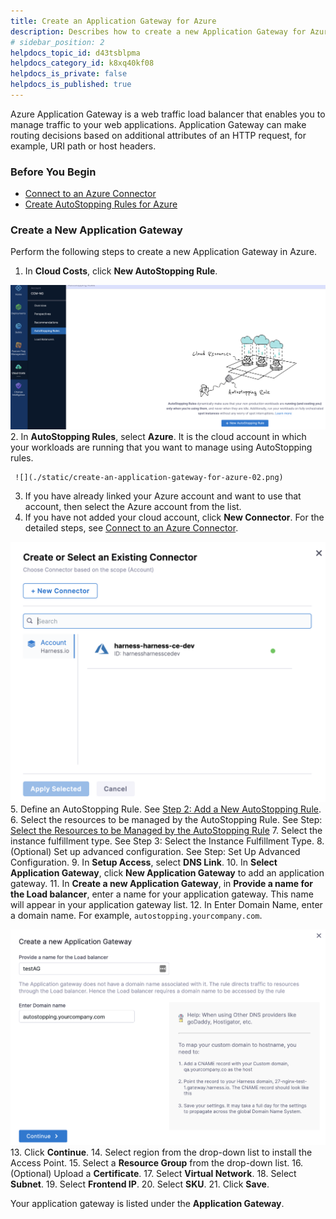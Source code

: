 ```yaml
---
title: Create an Application Gateway for Azure
description: Describes how to create a new Application Gateway for Azure.
# sidebar_position: 2
helpdocs_topic_id: d43tsblpma
helpdocs_category_id: k8xq40kf08
helpdocs_is_private: false
helpdocs_is_published: true
---
```


Azure Application Gateway is a web traffic load balancer that enables you to manage traffic to your web applications. Application Gateway can make routing decisions based on additional attributes of an HTTP request, for example, URI path or host headers.

### Before You Begin

* [Connect to an Azure Connector](../1-add-connectors/add-azure-connector.md)
* [Create AutoStopping Rules for Azure](../4-create-auto-stopping-rules/create-auto-stopping-rules-for-azure.md)

### Create a New Application Gateway

Perform the following steps to create a new Application Gateway in Azure.

1. In **Cloud Costs**, click **New AutoStopping Rule**.

  ![](./static/create-an-application-gateway-for-azure-00.png)
2. In **AutoStopping Rules**, select **Azure**. It is the cloud account in which your workloads are running that you want to manage using AutoStopping rules.
   
     ![](./static/create-an-application-gateway-for-azure-02.png)
3. If you have already linked your Azure account and want to use that account, then select the Azure account from the list.
4. If you have not added your cloud account, click **New Connector**. For the detailed steps, see [Connect to an Azure Connector](../1-add-connectors/add-azure-connector.md).  

  ![](./static/create-an-application-gateway-for-azure-04.png)
5. Define an AutoStopping Rule. See [Step 2: Add a New AutoStopping Rule](../4-create-auto-stopping-rules/create-auto-stopping-rules-for-azure.md).
6. Select the resources to be managed by the AutoStopping Rule. See Step: [Select the Resources to be Managed by the AutoStopping Rule](../4-create-auto-stopping-rules/create-auto-stopping-rules-for-azure.md#select-the-resources-to-be-managed-by-the-autostopping-rule)
7. Select the instance fulfillment type. See Step 3: Select the Instance Fulfillment Type.
8. (Optional) Set up advanced configuration. See Step: Set Up Advanced Configuration.
9. In **Setup Access**, select **DNS Link**.
10. In **Select Application Gateway**, click **New Application Gateway** to add an application gateway.
11. In **Create a new Application Gateway**, in **Provide a name for the Load balancer**, enter a name for your application gateway. This name will appear in your application gateway list.
12. In Enter Domain Name, enter a domain name. For example, `autostopping.yourcompany.com`.  

  ![](./static/create-an-application-gateway-for-azure-06.png)
13. Click **Continue**.
14. Select region from the drop-down list to install the Access Point.
15. Select a **Resource Group** from the drop-down list.
16. (Optional) Upload a **Certificate**.
17. Select **Virtual Network**.
18. Select **Subnet**.
19. Select **Frontend IP**.
20. Select **SKU**.
21. Click **Save**.  
  
Your application gateway is listed under the **Application Gateway**.

